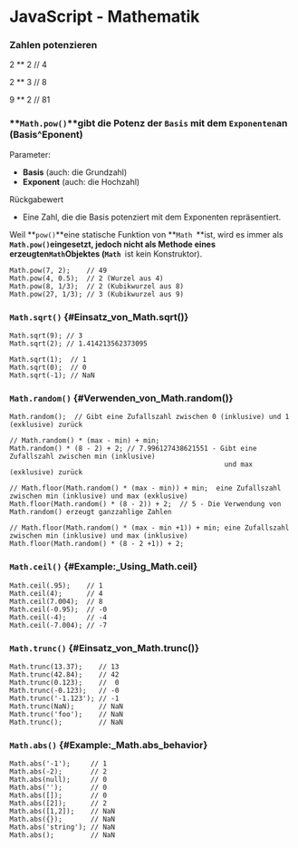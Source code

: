 # JavaScript - Mathematik

### Zahlen potenzieren

2 \*\* 2   // 4

2 \*\* 3   // 8

9 \*\* 2   // 81

### **`Math.pow()`**gibt die Potenz der `Basis` mit dem `Exponenten`an \(Basis^Eponent\)

Parameter: 

* **Basis** \(auch: die Grundzahl\)
* **Exponent** \(auch: die Hochzahl\)

Rückgabewert

* Eine Zahl, die die Basis potenziert mit dem Exponenten repräsentiert.

Weil **`pow()`**eine statische Funktion von **`Math `**ist, wird es immer als **`Math.pow()`**eingesetzt, jedoch nicht als Methode eines erzeugten`Math`Objektes \(**`Math`**` `ist kein Konstruktor\).

```
Math.pow(7, 2);    // 49
Math.pow(4, 0.5);  // 2 (Wurzel aus 4)
Math.pow(8, 1/3);  // 2 (Kubikwurzel aus 8)
Math.pow(27, 1/3); // 3 (Kubikwurzel aus 9)
```

### `Math.sqrt()` {#Einsatz_von_Math.sqrt()}

```
Math.sqrt(9); // 3
Math.sqrt(2); // 1.414213562373095

Math.sqrt(1);  // 1
Math.sqrt(0);  // 0
Math.sqrt(-1); // NaN
```

### `Math.random()` {#Verwenden_von_Math.random()}

```
Math.random();  // Gibt eine Zufallszahl zwischen 0 (inklusive) und 1 (exklusive) zurück

// Math.random() * (max - min) + min;
Math.random() * (8 - 2) + 2; // 7.996127438621551 - Gibt eine Zufallszahl zwischen min (inklusive) 
                                                     und max (exklusive) zurück

// Math.floor(Math.random() * (max - min)) + min;  eine Zufallszahl zwischen min (inklusive) und max (exklusive)
Math.floor(Math.random() * (8 - 2)) + 2;  // 5 - Die Verwendung von Math.random() erzeugt ganzzahlige Zahlen

// Math.floor(Math.random() * (max - min +1)) + min; eine Zufallszahl zwischen min (inklusive) und max (inklusive)
Math.floor(Math.random() * (8 - 2 +1)) + 2; 

```

### `Math.ceil()` {#Example:_Using_Math.ceil}

```
Math.ceil(.95);    // 1
Math.ceil(4);      // 4
Math.ceil(7.004);  // 8
Math.ceil(-0.95);  // -0
Math.ceil(-4);     // -4
Math.ceil(-7.004); // -7
```

### `Math.trunc()` {#Einsatz_von_Math.trunc()}

```
Math.trunc(13.37);    // 13
Math.trunc(42.84);    // 42
Math.trunc(0.123);    //  0
Math.trunc(-0.123);   // -0
Math.trunc('-1.123'); // -1
Math.trunc(NaN);      // NaN
Math.trunc('foo');    // NaN
Math.trunc();         // NaN
```

### `Math.abs()` {#Example:_Math.abs_behavior}

```
Math.abs('-1');     // 1
Math.abs(-2);       // 2
Math.abs(null);     // 0
Math.abs('');       // 0
Math.abs([]);       // 0
Math.abs([2]);      // 2
Math.abs([1,2]);    // NaN
Math.abs({});       // NaN
Math.abs('string'); // NaN
Math.abs();         // NaN
```







